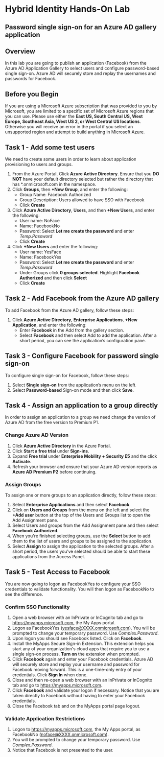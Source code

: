 # Hybrid Identity Hands-On Lab

## Password single sign-on for an Azure AD gallery application

## Overview

In this lab you are going to publish an application (Facebook) from the Azure AD Application Gallery to select users and configure password-based single sign-on. Azure AD will securely store and replay the  usernames and passwords for Facebook.

## Before you Begin

If you are using a Microsoft Azure subscription that was provided to you by Microsoft, you are limited to a specific set of Microsoft Azure regions that you can use. Please use either the **East US, South Central US, West Europe, Southeast Asia, West US 2, or West Central US locations**. Otherwise you will receive an  error in the portal if you select an unsupported region and attempt to build anything in Microsoft Azure.

## Task  1 - Add some test users

We need to create some users in order to learn about application provisioning to users and groups.

1. From the Azure Portal, Click **Azure Active Directory**.  Ensure that you **DO NOT** have your default directory selected but rather the directory that has *.onmicrosoft.com in the namespace.
2. Click **Groups**, then **+New Group**, and enter the following:
    * Group Name: Facebook Authorized
    * Group Description: Users allowed to have SSO with Facebook
    * Click **Create**
3. Click **Azure Active Directory**, **Users**, and then **+New Users**, and enter the following:
    * User name: NoFace
    * Name: FacebookNo
    * Password: Select **Let me create the password** and enter *Temp.Password*
    * Click **Create**
4. Click  **+New Users** and enter the following:
    * User name: YesFace
    * Name: FacebookYes
    * Password: Select **Let me create the password** and enter *Temp.Password*
    * Under Groups click **0 groups selected**.  Highlight **Facebook Authorized** and then click **Select**
    * Click **Create**

## Task 2 - Add Facebook from the Azure AD gallery

To add Facebook from the Azure AD gallery, follow these steps:

1. Click **Azure Active Directory**, **Enterprise Applications**, **+New  Application**, and enter the following:
    * Enter **Facebook** in the Add from the gallery section.
    * Select **Facebook** and then select Add to add the application. After a short period, you can see the application’s configuration pane.

## Task 3 - Configure Facebook for password single sign-on

To configure single sign-on for Facebook, follow these steps:

1. Select **Single sign-on** from the application’s menu on the left.
2. Select **Password-based** Sign-on mode and then click **Save**.

## Task 4 - Assign an application to a group directly

In order to assign an application to a group we need change the version of Azure AD from the free version to Premium P1.

### Change Azure AD Version

1. Click **Azure Active Directory** in the Azure Portal.
2. Click **Start a free trial** under **Sign-ins**.
3. Expand **Free trial** under **Enterprise Mobility + Security E5** and the click **Activate**.
4. Refresh your browser and ensure that your Azure AD version reports as **Azure AD Premium P2** before continuing.

### Assign Groups

To assign one or more groups to an application directly, follow these steps:

1. Select **Enterprise Applications** and then select **Facebook**.
2. Click on **Users and Groups** from the menu on the left and select the **+Add user** button at the top of the Users and Groups list to open the Add Assignment pane.
3. Select Users and groups from the Add Assignment pane and then select **Facebook Authorized**.  
4. When you're finished selecting groups, use the **Select** button to add them to the list of users and groups to be assigned to the application.
5. Select **Assign** to assign the application to the selected groups. After a short period, the users you've selected should be able to start these applications from the Access Panel.

## Task 5 - Test Access to Facebook

You are now going to logon as FacebookYes to configure your SSO credentials to validate functionality.  You will then logon as FacebookNo to see the difference.

### Confirm SSO Functionality

1. Open a web browser with an InPrivate or InCognito tab and go to <https://myapps.microsoft.com,> the My Apps portal.
2. Logon as FacebookYes (yesface@XXXX.onmicrosoft.com).  You will be prompted to change your temporary password.  Use *Complex.Password*.
3. Upon logon you should see Facebook listed.  Click on **Facebook**.
4. Install the MyApps Secure Sign-in Extension.  This extension helps you start any of your organization's cloud apps that require you to use a single sign-on process.  **Turn on** the extension when prompted.
5. Click **Facebook** again and enter your Facebook credentials.  Azure AD will securely store and replay your username and password for Facebook moving forward.  This is a one-time-only entry of your credentials.  Click **Sign In** when done.
6. Close and then re-open a web browser with an InPrivate or InCognito tab and go to <https://myapps.microsoft.com>.  
7. Click **Facebook** and validate your logon if necessary.  Notice that you are taken directly to Facebook without having to enter your Facebook credentials.
8. Close the Facebook tab and on the MyApps portal page logout.

### Validate Application Restrictions

1. Logon to <https://myapps.microsoft.com>, the My Apps portal, as FacebookNo (noface@XXXX.onmicrosoft.com).
2. You will be prompted to change your temporary password.  Use *Complex.Password*.
3. Notice that Facebook is not presented to the user.
